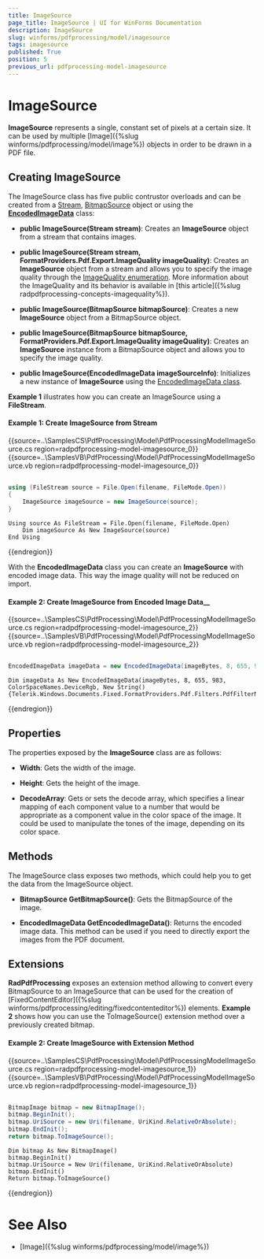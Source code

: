 ```yaml
---
title: ImageSource
page_title: ImageSource | UI for WinForms Documentation
description: ImageSource
slug: winforms/pdfprocessing/model/imagesource
tags: imagesource
published: True
position: 5
previous_url: pdfprocessing-model-imagesource
---
```


# ImageSource

__ImageSource__ represents a single, constant set of pixels at a certain size. It can be used by multiple [Image]({%slug winforms/pdfprocessing/model/image%}) objects in order to be drawn in a PDF file.

## Creating ImageSource

The ImageSource class has five public contrustor overloads and can be created from a [Stream](http://msdn.microsoft.com/en-us/library/system.io.stream(v=vs.110).aspx), [BitmapSource](http://msdn.microsoft.com/en-us/library/system.windows.media.imaging.bitmapsource(v=vs.110).aspx) object or using the [__EncodedImageData__](http://docs.telerik.com/devtools/wpf/api/html/T_Telerik_Windows_Documents_Fixed_Model_Resources_EncodedImageData.htm) class:

* __public ImageSource(Stream stream)__: Creates an __ImageSource__ object from a stream that contains images.

* __public ImageSource(Stream stream, FormatProviders.Pdf.Export.ImageQuality imageQuality)__: Creates an __ImageSource__ object from a stream and allows you to specify the image quality through the [ImageQuality enumeration](http://docs.telerik.com/devtools/wpf/api/html/T_Telerik_Windows_Documents_Fixed_FormatProviders_Pdf_Export_ImageQuality.htm). More information about the ImageQuality and its behavior is available in [this article]({%slug radpdfprocessing-concepts-imagequality%}).

* __public ImageSource(BitmapSource bitmapSource)__: Creates a new __ImageSource__ object from a BitmapSource object.

* __public ImageSource(BitmapSource bitmapSource, FormatProviders.Pdf.Export.ImageQuality imageQuality)__: Creates an __ImageSource__ instance from a BitmapSource object and allows you to specify the image quality.

* __public ImageSource(EncodedImageData imageSourceInfo)__: Initializes a new instance of __ImageSource__ using the  [EncodedImageData class](http://docs.telerik.com/devtools/wpf/api/html/T_Telerik_Windows_Documents_Fixed_Model_Resources_EncodedImageData.htm).

__Example 1__ illustrates how you can create an ImageSource using a __FileStream__.

#### Example 1: Create ImageSource from Stream

{{source=..\SamplesCS\PdfProcessing\Model\PdfProcessingModelImageSource.cs region=radpdfprocessing-model-imagesource_0}} 
{{source=..\SamplesVB\PdfProcessing\Model\PdfProcessingModelImageSource.vb region=radpdfprocessing-model-imagesource_0}} 

````C#
            
using (FileStream source = File.Open(filename, FileMode.Open))
{
    ImageSource imageSource = new ImageSource(source);
}

````
````VB.NET
Using source As FileStream = File.Open(filename, FileMode.Open)
    Dim imageSource As New ImageSource(source)
End Using

````

{{endregion}}

With the __EncodedImageData__ class you can create an __ImageSource__ with encoded image data. This way the image quality will not be reduced on import.
   
#### Example 2: Create ImageSource from Encoded Image Data__

{{source=..\SamplesCS\PdfProcessing\Model\PdfProcessingModelImageSource.cs region=radpdfprocessing-model-imagesource_2}} 
{{source=..\SamplesVB\PdfProcessing\Model\PdfProcessingModelImageSource.vb region=radpdfprocessing-model-imagesource_2}} 

````C#
            
EncodedImageData imageData = new EncodedImageData(imageBytes, 8, 655, 983, ColorSpaceNames.DeviceRgb, new string[] { Telerik.Windows.Documents.Fixed.FormatProviders.Pdf.Filters.PdfFilterNames.DCTDecode });

````
````VB.NET
Dim imageData As New EncodedImageData(imageBytes, 8, 655, 983, ColorSpaceNames.DeviceRgb, New String() {Telerik.Windows.Documents.Fixed.FormatProviders.Pdf.Filters.PdfFilterNames.DCTDecode})

````

{{endregion}}

## Properties

The properties exposed by the **ImageSource** class are as follows:

* **Width**: Gets the width of the image.

* **Height**: Gets the height of the image.

* **DecodeArray**: Gets or sets the decode array, which specifies a linear mapping of each component value to a number that would be appropriate as a component value in the color space of the image. It could be used to manipulate the tones of the image, depending on its color space.

## Methods

The ImageSource class exposes two methods, which could help you to get the data from the ImageSource object.

* __BitmapSource GetBitmapSource()__: Gets the BitmapSource of the image.

* __EncodedImageData GetEncodedImageData()__: Returns the encoded image data. This method can be used if you need to directly export the images from the PDF document.

## Extensions

__RadPdfProcessing__ exposes an extension method allowing to convert every BitmapSource to an ImageSource that can be used for the creation of   [FixedContentEditor]({%slug winforms/pdfprocessing/editing/fixedcontenteditor%}) elements. __Example 2__ shows how you can use the ToImageSource() extension method over a previously created bitmap.

#### Example 2: Create ImageSource with Extension Method

{{source=..\SamplesCS\PdfProcessing\Model\PdfProcessingModelImageSource.cs region=radpdfprocessing-model-imagesource_1}} 
{{source=..\SamplesVB\PdfProcessing\Model\PdfProcessingModelImageSource.vb region=radpdfprocessing-model-imagesource_1}} 

````C#
            
BitmapImage bitmap = new BitmapImage();
bitmap.BeginInit();
bitmap.UriSource = new Uri(filename, UriKind.RelativeOrAbsolute);
bitmap.EndInit();
return bitmap.ToImageSource();

````
````VB.NET
Dim bitmap As New BitmapImage()
bitmap.BeginInit()
bitmap.UriSource = New Uri(filename, UriKind.RelativeOrAbsolute)
bitmap.EndInit()
Return bitmap.ToImageSource()

````

{{endregion}} 

# See Also

 * [Image]({%slug winforms/pdfprocessing/model/image%})
